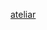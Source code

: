 [ateliar](https://github.com/atelierbram/AtelierSchemes-kitty/blob/main/themes/atelier-cave-dark.conf)
